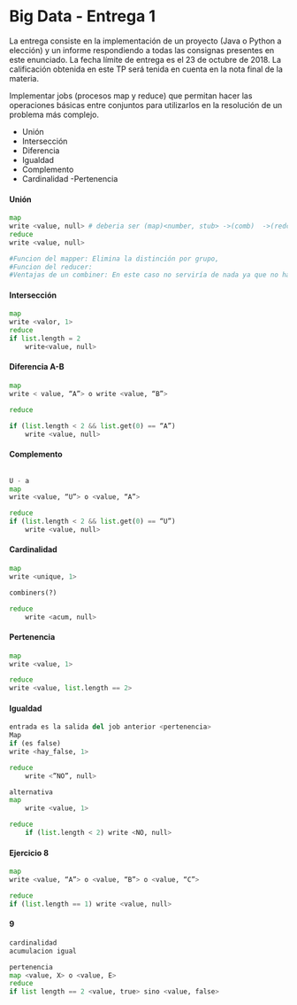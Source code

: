 # Big Data - Entrega 1
La entrega consiste en la implementación de un proyecto (Java o Python a elección) y un informe respondiendo a todas las consignas presentes en este enunciado. 
La fecha límite de entrega es el 23 de octubre de 2018.  La calificación obtenida en este TP será tenida en cuenta en la nota final de la materia.

Implementar jobs (procesos map y reduce) que permitan hacer las operaciones básicas entre conjuntos para utilizarlos en la resolución de un problema más complejo.
- Unión 
- Intersección 
- Diferencia 
- Igualdad 
- Complemento 
- Cardinalidad 
 -Pertenencia 


#### Unión
```python
map 
write <value, null> # deberia ser (map)<number, stub> ->(comb)  ->(redc)<number> asi llegan todos al mismo reducer?
reduce 
write <value, null>

#Funcion del mapper: Elimina la distinción por grupo, 
#Funcion del reducer:
#Ventajas de un combiner: En este caso no serviría de nada ya que no hace falta combinar/reducir los datos en ningun momento.
```

#### Intersección
```python
map 
write <valor, 1>
reduce 
if list.length = 2 
	write<value, null>
```

#### Diferencia A-B
```python
map 
write < value, “A”> o write <value, “B”>

reduce

if (list.length < 2 && list.get(0) == “A”)
	write <value, null>
```


#### Complemento
```python

U - a 
map 
write <value, “U”> o <value, “A”>

reduce
if (list.length < 2 && list.get(0) == “U”)
	write <value, null>
```


#### Cardinalidad
```python
map 
write <unique, 1>

combiners(?)

reduce
	write <acum, null>
```


#### Pertenencia
```python
map 
write <value, 1>

reduce
write <value, list.length == 2>
```


#### Igualdad
```python
entrada es la salida del job anterior <pertenencia>
Map
if (es false)
write <hay_false, 1>

reduce 
	write <”NO”, null>

alternativa 
map 
	write <value, 1>

reduce
	if (list.length < 2) write <NO, null>
```


#### Ejercicio 8
```python
map 
write <value, “A”> o <value, “B”> o <value, “C”>

reduce 
if (list.length == 1) write <value, null>
```


#### 9
```python
cardinalidad
acumulacion igual

pertenencia
map <value, X> o <value, E>
reduce
if list length == 2 <value, true> sino <value, false>

```



